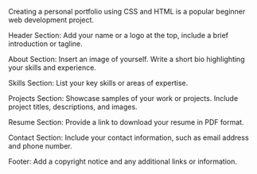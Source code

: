 Creating a personal portfolio using CSS and HTML is a popular beginner web development project.

Header Section: Add your name or a logo at the top, include a brief introduction or tagline.

About Section: Insert an image of yourself. Write a short bio highlighting your skills and experience.

Skills Section: List your key skills or areas of expertise.

Projects Section: Showcase samples of your work or projects. Include project titles, descriptions, and images.

Resume Section: Provide a link to download your resume in PDF format.

Contact Section: Include your contact information, such as email address and phone number.

Footer: Add a copyright notice and any additional links or information.
